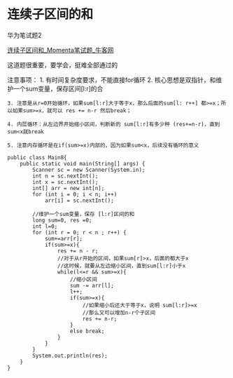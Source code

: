 # 连续子区间的和
华为笔试题2

[连续子区间和_Momenta笔试题_牛客网](https://www.nowcoder.com/questionTerminal/c7db49124acd415f801eb67de09c6d81)

这道题很重要，要学会，挺难全部通过的


注意事项：
	1. 有时间复杂度要求，不能直接for循环
	2. 核心思想是双指针，和维护一个sum变量，保存区间[l:r]的合

	3. 注意是从r=0开始循环，如果sum[l:r]大于等于x，那么后面的sum[l: r++] 都>=x；所以如果sum>=x，就可以 res += n-r 然后break；

	4. 内层循环：从左边界开始缩小区间，判断新的 sum[l:r]有多少种 (res+=n-r)，直到sum<x就break
	
	5. 注意内存循环是在if(sum>=x)内部的，因为如果sum<x，后续没有循环的意义
```
public class Main8{
    public static void main(String[] args) {
        Scanner sc = new Scanner(System.in);
        int n = sc.nextInt();
        int x = sc.nextInt();
        int[] arr = new int[n];
        for (int i = 0; i < n; i++)
            arr[i] = sc.nextInt();

        //维护一个sum变量，保存 [l:r]区间的和
        long sum=0, res =0;
        int l=0;
        for (int r = 0; r < n ; r++) {
            sum+=arr[r];
            if(sum>=x){
                res += n - r;
                //对于从r开始的区间，如果sum[r]>x，后面的都大于x
                //这时候，就要从左边缩小区间，直到sum[l:r]小于x
                while(l<=r && sum>=x){
                    //缩小区间
                    sum -= arr[l];
                    l++;
                    if(sum>=x){
                        //如果缩小后还大于等于x，说明 sum[l:r]>=x
                        //那么又可以增加n-r个子区间
                        res += n-r;
                    }
                    else break;
                }
            }
        }
        System.out.println(res);
    }
}
```